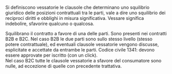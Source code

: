 Si definiscono vessatorie le clausole che determinano uno squilibrio giuridico delle posizioni contrattuali tra le parti, vale a dire uno squilibrio  dei reciproci diritti e obblighi in misura significativa. Vessare significa indebolire, sfavorire qualcuno o qualcosa.

Squilibrano il contratto a favore di una delle parti. Sono presenti nei contratti B2B e B2C. 
Nel caso B2B le due parti sono sullo stesso livello (stesso potere contrattuale), ed eventuali clausole vessatorie vengono discusse, esplicitate e accettate da entrambe le parti. Codice civile 1341: devono essere approvate per iscritto (con un click).  
Nel caso B2C tutte le clausole vessatorie a sfavore del consumatore sono nulle, ad eccezione di quelle con precedente trattativa.